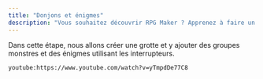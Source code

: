 ```yaml
---
title: "Donjons et énigmes"
description: "Vous souhaitez découvrir RPG Maker ? Apprenez à faire un premier jeu avec cette série de vidéos et astuces."
---
```


Dans cette étape, nous allons créer une grotte et y ajouter des groupes monstres et des énigmes utilisant les interrupteurs.

`youtube:https://www.youtube.com/watch?v=yTmpdDe77C8`
